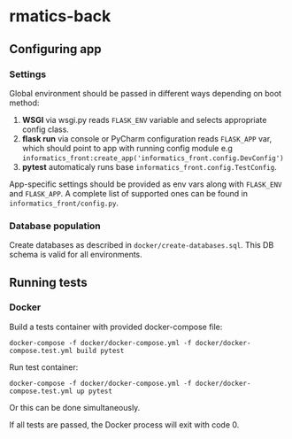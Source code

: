 # rmatics-back

## Configuring app

### Settings

Global environment should be passed in different ways depending on boot method:

1. **WSGI** via wsgi.py reads `FLASK_ENV` variable and selects appropriate config class.
2. **flask run** via console or PyCharm configuration reads `FLASK_APP` var, which should point to app with running config module e.g `informatics_front:create_app('informatics_front.config.DevConfig')`  
3. **pytest** automaticaly runs base `informatics_front.config.TestConfig`.

App-specific settings should be provided as env vars along with `FLASK_ENV` and `FLASK_APP`. A complete list of supported ones can be found in `informatics_front/config.py`. 

### Database population 

Create databases as described in `docker/create-databases.sql`. This DB schema is valid for all environments.

## Running tests

### Docker

Build a tests container with provided docker-compose file:

```
docker-compose -f docker/docker-compose.yml -f docker/docker-compose.test.yml build pytest
```

Run test container:

```
docker-compose -f docker/docker-compose.yml -f docker/docker-compose.test.yml up pytest
```

Or this can be done simultaneously.

If all tests are passed, the Docker process will exit with code 0.